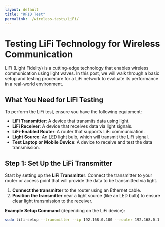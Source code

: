 ```yaml
---
layout: default
title: "RFID Test"
permalink:  /wireless-tests/LiFi/
---
```


# Testing LiFi Technology for Wireless Communication

LiFi (Light Fidelity) is a cutting-edge technology that enables wireless communication using light waves. In this post, we will walk through a basic setup and testing procedure for a LiFi network to evaluate its performance in a real-world environment.

## What You Need for LiFi Testing

To perform the LiFi test, ensure you have the following equipment:

- **LiFi Transmitter**: A device that transmits data using light.
- **LiFi Receiver**: A device that receives data via light signals.
- **LiFi-Enabled Router**: A router that supports LiFi communication.
- **Light Source**: An LED light bulb, which will transmit the LiFi signal.
- **Test Laptop or Mobile Device**: A device to receive and test the data transmission.

## Step 1: Set Up the LiFi Transmitter

Start by setting up the **LiFi Transmitter**. Connect the transmitter to your router or access point that will provide the data to be transmitted via light.

1. **Connect the transmitter** to the router using an Ethernet cable.
2. **Position the transmitter** near a light source (like an LED bulb) to ensure clear light transmission to the receiver.

**Example Setup Command** (depending on the LiFi device):
```bash
sudo lifi-setup --transmitter --ip 192.168.0.100 --router 192.168.0.1
```